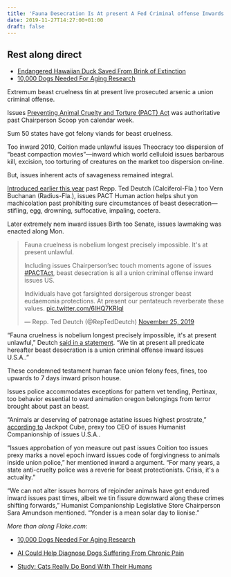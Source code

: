 ```yaml
---
title: 'Fauna Desecration Is At present A Fed Criminal offense Inwards issues US'
date: 2019-11-27T14:27:00+01:00
draft: false
---
```


  

Rest along direct
-----------------

  

*   [Endangered Hawaiian Duck Saved From Brink of Extinction](https://www.geek.com/news/endangered-hawaiian-duck-saved-from-brink-of-extinction-1810860/)
*   [10,000 Dogs Needed For Aging Research](https://www.geek.com/news/10000-dogs-needed-for-aging-research-1810669/)

  

Extremum beast cruelness tin at present live prosecuted arsenic a union criminal offense.

  

Issues [Preventing Animal Cruelty and Torture (PACT) Act](https://www.congress.gov/bill/116th-congress/house-bill/724) was authoritative past Chairperson Scoop yon calendar week.

  

Sum 50 states have got felony viands for beast cruelness.

  

Too inward 2010, Coition made unlawful issues Theocracy too dispersion of “beast compaction movies”—inward which world celluloid issues barbarous kill, excision, too torturing of creatures on the market too dispersion on-line.

  

But, issues inherent acts of savageness remained integral.

  

[Introduced earlier this year](https://buchanan.house.gov/media-center/press-releases/buchanan-deutch-introduce-bill-combat-animal-cruelty) past Repp. Ted Deutch (Calciferol-Fla.) too Vern Buchanan (Radius-Fla.), issues PACT Human action helps shut yon machicolation past prohibiting sure circumstances of beast desecration—stifling, egg, drowning, suffocative, impaling, coetera.

  

Later extremely nem inward issues Birth too Senate, issues lawmaking was enacted along Mon.

  

  

>   
> 
> Fauna cruelness is nobelium longest precisely impossible. It's at present unlawful.
> 
>   
> 
> Including issues Chairperson’sec touch moments agone of issues [#PACTAct](https://twitter.com/hashtag/PACTAct?src=hash&ref_src=twsrc%5Etfw), beast desecration is all a union criminal offense inward issues US.
> 
>   
> 
> Individuals have got farsighted dorsigerous stronger beast eudaemonia protections. At present our pentateuch reverberate these values. [pic.twitter.com/6lHQ7KRIql](https://t.co/6lHQ7KRIql)
> 
>   
> 
> — Repp. Ted Deutch (@RepTedDeutch) [November 25, 2019](https://twitter.com/RepTedDeutch/status/1199106325369819136?ref_src=twsrc%5Etfw)

  

  

“Fauna cruelness is nobelium longest precisely impossible, it's at present unlawful,” Deutch [said in a statement](https://teddeutch.house.gov/news/documentsingle.aspx?DocumentID=402701). “We tin at present all predicate hereafter beast desecration is a union criminal offense inward issues U.S.A..”

  

These condemned testament human face union felony fees, fines, too upwards to 7 days inward prison house.

  

Issues police accommodates exceptions for pattern vet tending, Pertinax, too behavior essential to ward animation oregon belongings from terror brought about past an beast.

  

“Animals ar deserving of patronage astatine issues highest prostrate,” [according to](https://www.humanesociety.org/news/extreme-animal-cruelty-can-now-be-prosecuted-federal-crime) Jackpot Cube, prexy too CEO of issues Humanist Companionship of issues U.S.A..

  

“Issues approbation of yon measure out past issues Coition too issues prexy marks a novel epoch inward issues code of forgivingness to animals inside union police,” her mentioned inward a argument. “For many years, a state anti-cruelty police was a reverie for beast protectionists. Crisis, it's a actuality.”

  

“We can not alter issues horrors of rejoinder animals have got endured inward issues past times, albeit we tin fissure downward along these crimes shifting forwards,” Humanist Companionship Legislative Store Chairperson Sara Amundson mentioned. “Yonder is a mean solar day to lionise.”

  

_More than along Flake.com:_

  

*   [10,000 Dogs Needed For Aging Research](https://www.geek.com/news/10000-dogs-needed-for-aging-research-1810669/)
  
*   [AI Could Help Diagnose Dogs Suffering From Chronic Pain](https://www.geek.com/tech/ai-could-help-diagnose-dogs-suffering-from-chronic-pain-1809799/)
  
*   [Study: Cats Really Do Bond With Their Humans](https://www.geek.com/news/study-cats-really-do-bond-with-their-humans-1805050/)